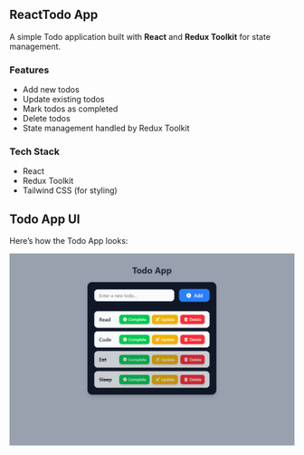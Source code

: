 ## ReactTodo App

A simple Todo application built with **React** and **Redux Toolkit** for state management.

### Features
- Add new todos
- Update existing todos
- Mark todos as completed
- Delete todos
- State management handled by Redux Toolkit

### Tech Stack
- React
- Redux Toolkit
- Tailwind CSS (for styling)

## Todo App UI

Here’s how the Todo App looks:

![Todo App UI](public/screenshots/todo-ui.png)